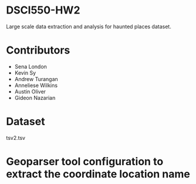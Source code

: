# DSCI550-HW2
Large scale data extraction and analysis for haunted places dataset.

# Contributors
- Sena London
- Kevin Sy
- Andrew Turangan
- Anneliese Wilkins
- Austin Oliver
- Gideon Nazarian
# Dataset
tsv2.tsv
# Geoparser tool configuration to extract the coordinate location name
